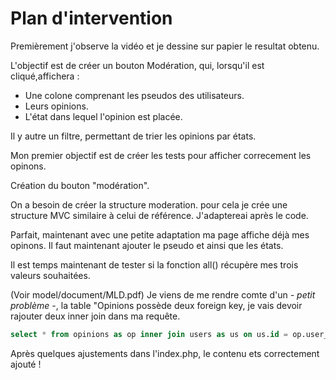 # Plan d'intervention
Premièrement j'observe la vidéo et je dessine sur papier le resultat obtenu.

L'objectif est de créer un bouton Modération, qui, lorsqu'il est cliqué,affichera :
- Une colone comprenant les pseudos des utilisateurs.
- Leurs opinions.
- L'état dans lequel l'opinion est placée.

Il y autre un filtre, permettant de trier les opinions par états.

Mon premier objectif est de créer les tests pour afficher correcement les opinons.


Création du bouton "modération".

On a besoin de créer la structure moderation. pour cela je crée une structure MVC similaire à celui de référence. J'adaptereai après le code.

Parfait, maintenant avec une petite adaptation ma page affiche déjà mes opinons. Il faut maintenant ajouter le pseudo et ainsi que les états.

Il est temps maintenant de tester si la fonction all() récupère mes trois valeurs souhaitées.

(Voir model/document/MLD.pdf) Je viens de me rendre comte d'un *- petit problème* -, la table "Opinions possède deux foreign key, je vais devoir rajouter deux inner join dans ma requête.

```sql
select * from opinions as op inner join users as us on us.id = op.user_id inner join states as st on st.id = op.opinionstate_id
```

Après quelques ajustements dans l'index.php, le contenu ets correctement ajouté !


